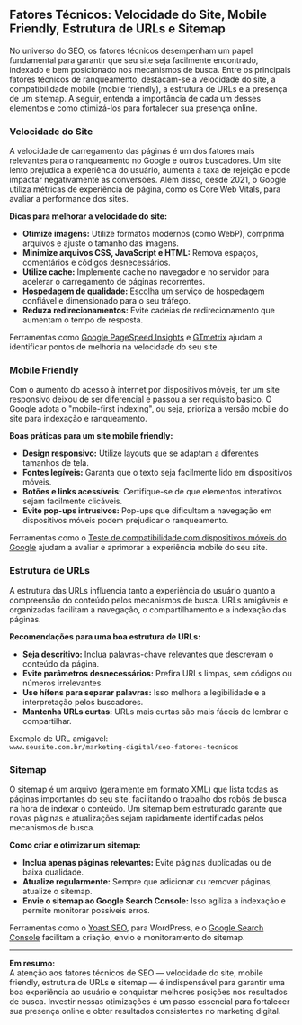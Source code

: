 
## Fatores Técnicos: Velocidade do Site, Mobile Friendly, Estrutura de URLs e Sitemap

No universo do SEO, os fatores técnicos desempenham um papel fundamental para garantir que seu site seja facilmente encontrado, indexado e bem posicionado nos mecanismos de busca. Entre os principais fatores técnicos de ranqueamento, destacam-se a velocidade do site, a compatibilidade mobile (mobile friendly), a estrutura de URLs e a presença de um sitemap. A seguir, entenda a importância de cada um desses elementos e como otimizá-los para fortalecer sua presença online.

### Velocidade do Site

A velocidade de carregamento das páginas é um dos fatores mais relevantes para o ranqueamento no Google e outros buscadores. Um site lento prejudica a experiência do usuário, aumenta a taxa de rejeição e pode impactar negativamente as conversões. Além disso, desde 2021, o Google utiliza métricas de experiência de página, como os Core Web Vitals, para avaliar a performance dos sites.

**Dicas para melhorar a velocidade do site:**
- **Otimize imagens:** Utilize formatos modernos (como WebP), comprima arquivos e ajuste o tamanho das imagens.
- **Minimize arquivos CSS, JavaScript e HTML:** Remova espaços, comentários e códigos desnecessários.
- **Utilize cache:** Implemente cache no navegador e no servidor para acelerar o carregamento de páginas recorrentes.
- **Hospedagem de qualidade:** Escolha um serviço de hospedagem confiável e dimensionado para o seu tráfego.
- **Reduza redirecionamentos:** Evite cadeias de redirecionamento que aumentam o tempo de resposta.

Ferramentas como [Google PageSpeed Insights](https://pagespeed.web.dev/) e [GTmetrix](https://gtmetrix.com/) ajudam a identificar pontos de melhoria na velocidade do seu site.

### Mobile Friendly

Com o aumento do acesso à internet por dispositivos móveis, ter um site responsivo deixou de ser diferencial e passou a ser requisito básico. O Google adota o "mobile-first indexing", ou seja, prioriza a versão mobile do site para indexação e ranqueamento.

**Boas práticas para um site mobile friendly:**
- **Design responsivo:** Utilize layouts que se adaptam a diferentes tamanhos de tela.
- **Fontes legíveis:** Garanta que o texto seja facilmente lido em dispositivos móveis.
- **Botões e links acessíveis:** Certifique-se de que elementos interativos sejam facilmente clicáveis.
- **Evite pop-ups intrusivos:** Pop-ups que dificultam a navegação em dispositivos móveis podem prejudicar o ranqueamento.

Ferramentas como o [Teste de compatibilidade com dispositivos móveis do Google](https://search.google.com/test/mobile-friendly) ajudam a avaliar e aprimorar a experiência mobile do seu site.

### Estrutura de URLs

A estrutura das URLs influencia tanto a experiência do usuário quanto a compreensão do conteúdo pelos mecanismos de busca. URLs amigáveis e organizadas facilitam a navegação, o compartilhamento e a indexação das páginas.

**Recomendações para uma boa estrutura de URLs:**
- **Seja descritivo:** Inclua palavras-chave relevantes que descrevam o conteúdo da página.
- **Evite parâmetros desnecessários:** Prefira URLs limpas, sem códigos ou números irrelevantes.
- **Use hífens para separar palavras:** Isso melhora a legibilidade e a interpretação pelos buscadores.
- **Mantenha URLs curtas:** URLs mais curtas são mais fáceis de lembrar e compartilhar.

Exemplo de URL amigável:  
`www.seusite.com.br/marketing-digital/seo-fatores-tecnicos`

### Sitemap

O sitemap é um arquivo (geralmente em formato XML) que lista todas as páginas importantes do seu site, facilitando o trabalho dos robôs de busca na hora de indexar o conteúdo. Um sitemap bem estruturado garante que novas páginas e atualizações sejam rapidamente identificadas pelos mecanismos de busca.

**Como criar e otimizar um sitemap:**
- **Inclua apenas páginas relevantes:** Evite páginas duplicadas ou de baixa qualidade.
- **Atualize regularmente:** Sempre que adicionar ou remover páginas, atualize o sitemap.
- **Envie o sitemap ao Google Search Console:** Isso agiliza a indexação e permite monitorar possíveis erros.

Ferramentas como o [Yoast SEO](https://yoast.com/), para WordPress, e o [Google Search Console](https://search.google.com/search-console/about) facilitam a criação, envio e monitoramento do sitemap.

---

**Em resumo:**  
A atenção aos fatores técnicos de SEO — velocidade do site, mobile friendly, estrutura de URLs e sitemap — é indispensável para garantir uma boa experiência ao usuário e conquistar melhores posições nos resultados de busca. Investir nessas otimizações é um passo essencial para fortalecer sua presença online e obter resultados consistentes no marketing digital.
```
